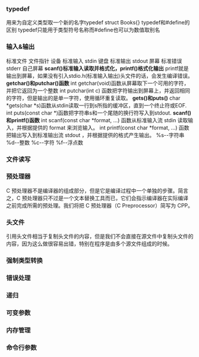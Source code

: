 ### typedef
用来为自定义类型取一个新的名字typedef struct Books{}
typedef和#define的区别
typedef只能用于类型符号名称而#define也可以为数值取别名

### 输入&输出

标准文件	文件指针	设备
标准输入	stdin			键盘
标准输出	stdout		  屏幕
标准错误	stderr	       自己屏幕
**scanf()标准输入读取并格式化，printf()格式化输出**
printf就是输出到屏幕，如果没有引入stdio.h(标准输入输出)头文件的话，会发生编译错误。
**getchar()和putchar()函数**
int getchar(void)函数从屏幕取下一个可用的字符，并把它返回为一个整数
int putchar(int c) 函数把字符输出到屏幕上，并返回相同的字符，但是输出的是单一字符，使用循环重复读取。
**gets()和puts()**
char *gets(char *s)函数从stdin读取一行到s所指的缓冲区，直到一个终止符或EOF.
int puts(const char *)函数把字符串s和一个尾随的换行符写入到stdout.
**scanf()和printf()函数**
int scanf(const char *format, ...) 函数从标准输入流 stdin 读取输入，并根据提供的 format 来浏览输入。
int printf(const char *format, ...) 函数把输出写入到标准输出流 stdout ，并根据提供的格式产生输出。
%s--字符串
%d--整数
%c--字符
%f--浮点数
### 文件读写
### 预处理器
C 预处理器不是编译器的组成部分，但是它是编译过程中一个单独的步骤。简言之，C 预处理器只不过是一个文本替换工具而已，它们会指示编译器在实际编译之前完成所需的预处理。我们将把 C 预处理器（C Preprocessor）简写为 CPP。

### 头文件
引用头文件相当于复制头文件的内容，但是我们不会直接在源文件中复制头文件的内容，因为这么做很容易出错，特别在程序是由多个源文件组成的时候。
### 强制类型转换
### 错误处理
### 递归
### 可变参数
### 内存管理
### 命令行参数